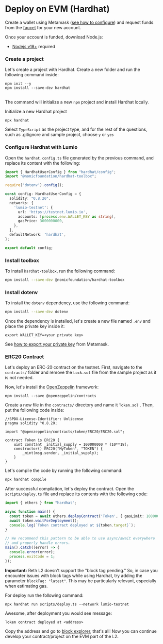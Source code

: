 # Deploy on EVM (Hardhat)

Create a wallet using Metamask ([see how to configure](../use-the-xlumio-testnet/#metamask)) and request funds from the [faucet](../use-the-xlumio-testnet/faucet.md) for your new account.

&#x20;Once your account is funded, download Node.js:

* [Nodejs v18+](https://nodejs.org/en/download/) required

### Create a project

Let's create a project with Hardhat. Create a new folder and run the following command inside:

```
npm init --y
npm install --save-dev hardhat
```

\
The command will initialize a new `npm` project and install Hardhat locally.

Initialize a new Hardhat project

```
npx hardhat
```

Select `TypeScript` as the project type, and for the rest of the questions, such as .gitignore and sample project, choose `y` or `yes`

### Configure Hardhat with Lumio

Open the `hardhat.config.ts` file generated by the previous command, and replace its content with the following:

```typescript
import { HardhatUserConfig } from "hardhat/config";
import "@nomicfoundation/hardhat-toolbox";

require('dotenv').config();

const config: HardhatUserConfig = {
  solidity: "0.8.20",
  networks: {
    'lumio-testnet': {
      url: 'https://testnet.lumio.io',
      accounts: [process.env.WALLET_KEY as string],
      gasPrice: 3000000000,
    },
  },
  defaultNetwork: 'hardhat',
};

export default config;
```

### Install toolbox

To install `hardhat-toolbox`, run the following command:

```sh
npm install --save-dev @nomicfoundation/hardhat-toolbox
```

### Install dotenv

To install the `dotenv` dependency, use the following command:

```sh
npm install --save-dev dotenv
```

Once the dependency is installed, let's create a new file named `.env` and place the private key inside it:

```
export WALLET_KEY=<your private key>
```

See [how to export your private key](https://support.metamask.io/hc/en-us/articles/360015289632-How-to-export-an-account-s-private-key) from Metamask.

### ERC20 Contract

Let's deploy an ERC-20 contract on the testnet. First, navigate to the `contracts/` folder and remove the `Lock.sol` file from the sample project as it is not needed.

Now, let's install the [OpenZeppelin](https://www.openzeppelin.com/) framework:

```
npm install --save @openzeppelin/contracts
```

Create a new file in the `contracts/` directory and name it `Token.sol` . Then, put the following code inside:

```solidity
//SPDX-License-Identifier: Unlicense
pragma solidity ^0.8.20;

import "@openzeppelin/contracts/token/ERC20/ERC20.sol";

contract Token is ERC20 {
    uint constant _initial_supply = 100000000 * (10**18);
    constructor() ERC20("MyToken", "TOKEN") {
        _mint(msg.sender, _initial_supply);
    }
}
```

Let's compile the code by running the following command:

```sh
npx hardhat compile
```

After successful compilation, let's deploy the contract. Open the `scripts/deploy.ts` file and replace its contents with the following code:

```typescript
import { ethers } from "hardhat";

async function main() {
  const token = await ethers.deployContract('Token', { gasLimit: 1000000 });
  await token.waitForDeployment();
  console.log(`Token contract deployed at ${token.target}`);
}

// We recommend this pattern to be able to use async/await everywhere
// and properly handle errors.
main().catch((error) => {
  console.error(error);
  process.exitCode = 1;
});

```

**Important:** Reth L2 doesn't support the "block tag pending." So, in case you encounter issues with block tags while using Hardhat, try adding the parameter `blockTag: "latest"`. This may be particularly relevant, especially when estimating gas.

For deploy run the following command:

```
npx hardhat run scripts/deploy.ts --network lumio-testnet
```

Awesome, after deployment you would see message:

```
Token contract deployed at <address>
```

Copy the address and go to [block explorer](../xlumio-block-explorer.md), that's all! Now you can continue develop your contract/project on the EVM part of the L2.

